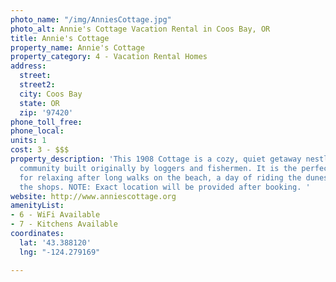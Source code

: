 ```yaml
---
photo_name: "/img/AnniesCottage.jpg"
photo_alt: Annie's Cottage Vacation Rental in Coos Bay, OR
title: Annie's Cottage
property_name: Annie's Cottage
property_category: 4 - Vacation Rental Homes
address:
  street: 
  street2: 
  city: Coos Bay
  state: OR
  zip: '97420'
phone_toll_free: 
phone_local: 
units: 1
cost: 3 - $$$
property_description: 'This 1908 Cottage is a cozy, quiet getaway nestled in an authentic
  community built originally by loggers and fishermen. It is the perfect destination
  for relaxing after long walks on the beach, a day of riding the dunes, or day wandering
  the shops. NOTE: Exact location will be provided after booking. '
website: http://www.anniescottage.org
amenityList:
- 6 - WiFi Available
- 7 - Kitchens Available
coordinates:
  lat: '43.388120'
  lng: "-124.279169"

---
```

